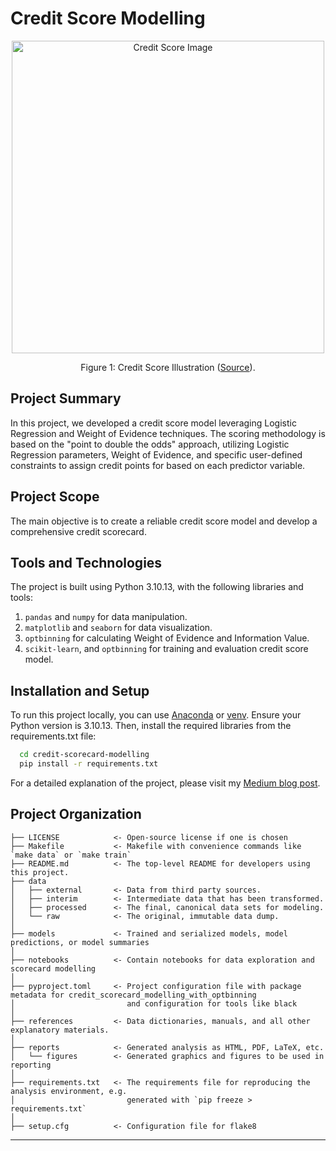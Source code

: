 # Credit Score Modelling 
<p align="center">
    <img src="https://www.simmonsbank.com/siteassets/content-hub/learning-center/credit-score-image.jpg" alt="Credit Score Image" height="500">
    <p align="center">
        Figure 1: Credit Score Illustration (<a href="https://www.simmonsbank.com/siteassets/content-hub/learning-center/credit-score-image.jpg">Source</a>).
    </p>
</p>

## Project Summary
In this project, we developed a credit score model leveraging Logistic Regression and Weight of Evidence techniques. The scoring methodology is based on the "point to double the odds" approach, utilizing Logistic Regression parameters, Weight of Evidence, and specific user-defined constraints to assign credit points for based on each predictor variable.

## Project Scope
The main objective is to create a reliable credit score model and develop a comprehensive credit scorecard.

## Tools and Technologies
The project is built using Python 3.10.13, with the following libraries and tools:
1. `pandas` and `numpy` for data manipulation.
2. `matplotlib` and `seaborn` for data visualization. 
3. `optbinning` for calculating Weight of Evidence and Information Value.  
4. `scikit-learn`, and `optbinning` for training and evaluation credit score model.

## Installation and Setup
To run this project locally, you can use [Anaconda](https://docs.anaconda.com/free/anaconda/install/) or [venv](https://virtualenv.pypa.io/en/latest/installation.html). Ensure your Python version is 3.10.13. Then, install the required libraries from the requirements.txt file:
```bash
  cd credit-scorecard-modelling
  pip install -r requirements.txt
```
For a detailed explanation of the project, please visit my [Medium blog post](https://medium.com/@aw_marcell/credit-score-modelling-project-11504f7ab530).

## Project Organization

```
├── LICENSE            <- Open-source license if one is chosen
├── Makefile           <- Makefile with convenience commands like `make data` or `make train`
├── README.md          <- The top-level README for developers using this project.
├── data
│   ├── external       <- Data from third party sources.
│   ├── interim        <- Intermediate data that has been transformed.
│   ├── processed      <- The final, canonical data sets for modeling.
│   └── raw            <- The original, immutable data dump.
│
├── models             <- Trained and serialized models, model predictions, or model summaries
│
├── notebooks          <- Contain notebooks for data exploration and scorecard modelling
│
├── pyproject.toml     <- Project configuration file with package metadata for credit_scorecard_modelling_with_optbinning
│                         and configuration for tools like black
│
├── references         <- Data dictionaries, manuals, and all other explanatory materials.
│
├── reports            <- Generated analysis as HTML, PDF, LaTeX, etc.
│   └── figures        <- Generated graphics and figures to be used in reporting
│
├── requirements.txt   <- The requirements file for reproducing the analysis environment, e.g.
│                         generated with `pip freeze > requirements.txt`
│
├── setup.cfg          <- Configuration file for flake8
```
--------